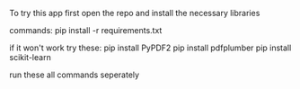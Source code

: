 To try this app 
first open the repo and install the necessary libraries

 commands:
     pip install -r requirements.txt

if it won't work try these:
    pip install PyPDF2
    pip install pdfplumber
    pip install scikit-learn

run these all commands seperately